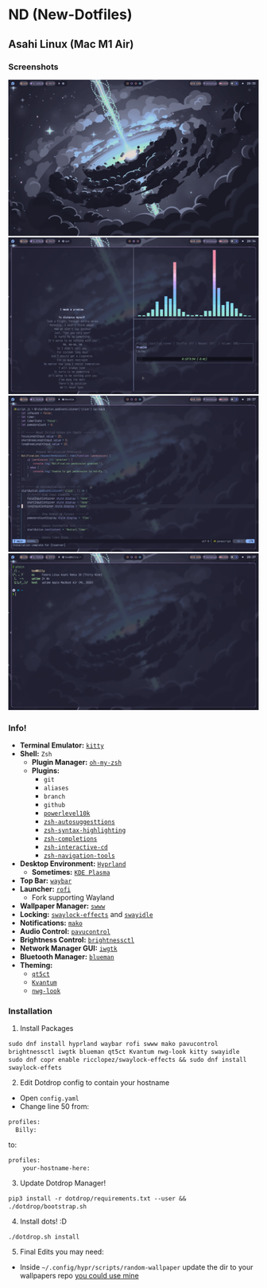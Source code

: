 # ND (New-Dotfiles)
## Asahi Linux (Mac M1 Air)
### Screenshots
![Hyprland-Desktop](./assets/Asahi-Linux/AsahiLinux-Hyprland-Desktop.png)
![Hyprland-Music](./assets/Asahi-Linux/AsahiLinux-Hyprland-Music.png)
![Hyprland-LunarVim](./assets/Asahi-Linux/AsahiLinux-Hyprland-Lunarvim.png)
![Hyprland-Fetch](./assets/Asahi-Linux/AsahiLinux-Hyprland-Fetch.png)

### Info!
- **Terminal Emulator:** [`kitty`](https://github.com/kovidgoyal/kitty)
- **Shell:** `Zsh`
    - **Plugin Manager:** [`oh-my-zsh`](https://github.com/ohmyzsh/ohmyzsh)
    - **Plugins:**
        - `git`
        - `aliases`
        - `branch`
        - `github`
        - [`powerlevel10k`](https://github.com/romkatv/powerlevel10k)
        - [`zsh-autosuggesttions`](https://github.com/zsh-users/zsh-autosuggestions)
        - [`zsh-syntax-highlighting`](https://github.com/zsh-users/zsh-syntax-highlighting)
        - [`zsh-completions`](https://github.com/zsh-users/zsh-completions)
        - [`zsh-interactive-cd`](https://github.com/mrjohannchang/zsh-interactive-cd)
        - [`zsh-navigation-tools`](https://github.com/z-shell/zsh-navigation-tools)
- **Desktop Environment:** [`Hyprland`](https://github.com/hyprwm/Hyprland)
    - **Sometimes:** [`KDE Plasma`](https://kde.org/plasma-desktop/)
- **Top Bar:** [`waybar`](https://github.com/Alexays/Waybar)
- **Launcher:** [`rofi`](https://github.com/lbonn/rofi)
    - Fork supporting Wayland
- **Wallpaper Manager:** [`swww`](https://github.com/Horus645/swww)
- **Locking:** [`swaylock-effects`](https://github.com/mortie/swaylock-effects) and [`swayidle`](https://github.com/swaywm/swayidle)
- **Notifications:** [`mako`](https://github.com/emersion/mako)
- **Audio Control:** [`pavucontrol`](https://github.com/pulseaudio/pavucontrol)
- **Brightness Control:** [`brightnessctl`](https://github.com/Hummer12007/brightnessctl)
- **Network Manager GUI:** [`iwgtk`](https://github.com/J-Lentz/iwgtk)
- **Bluetooth Manager:** [`blueman`](https://github.com/blueman-project/blueman)
- **Theming:** 
    - [`qt5ct`](https://github.com/desktop-app/qt5ct)
    - [`Kvantum`](https://github.com/tsujan/Kvantum)
    - [`nwg-look`](https://github.com/nwg-piotr/nwg-look)

### Installation
1. Install Packages
```
sudo dnf install hyprland waybar rofi swww mako pavucontrol brightnessctl iwgtk blueman qt5ct Kvantum nwg-look kitty swayidle
sudo dnf copr enable ricclopez/swaylock-effects && sudo dnf install swaylock-effets
```

2. Edit Dotdrop config to contain your hostname
- Open `config.yaml`
- Change line 50 from:
```
profiles:
  Billy:
```
to:
```
profiles:
    your-hostname-here:
```

3. Update Dotdrop Manager!
```
pip3 install -r dotdrop/requirements.txt --user && ./dotdrop/bootstrap.sh
```

4. Install dots! :D
```
./dotdrop.sh install
```

5. Final Edits you may need:
- Inside `~/.config/hypr/scripts/random-wallpaper` update the dir to your wallpapers repo [you could use mine](https://github.com/DragonDev07/Wallpapers)
